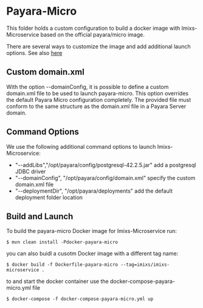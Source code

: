 # Payara-Micro

This folder holds a custom configuration to build a docker image with Imixs-Microservice based on the official payara/micro image. 

There are several ways to customize the image and add additional launch options. See also [here](https://docs.payara.fish/documentation/payara-micro/configuring/config-sys-props.html)

## Custom domain.xml

With the option --domainConfig, it is possible to define a custom domain.xml file to be used to launch payara-micro.
 This option overrides the default Payara Micro configuration completely. The provided file must conform to the same structure as the domain.xml file in a Payara Server domain.

## Command Options

We use the following additional command options to launch Imixs-Microservice:

 - "--addLibs","/opt/payara/config/postgresql-42.2.5.jar"
   add a postgresql JDBC driver
 - "--domainConfig", "/opt/payara/config/domain.xml"
   specify the custom domain.xml file
 - "--deploymentDir", "/opt/payara/deployments"
   add the default deployment folder location
   


## Build and Launch 

To build the payara-micro Docker image for Imixs-Microservice run:

	$ mvn clean install -Pdocker-payara-micro

you can also buidl a cusotm Docker image with a different tag name:

	$ docker build -f Dockerfile-payara-micro --tag=imixs/imixs-microservice .

to and start the docker container use the docker-compose-payara-micro.yml file

	$ docker-compose -f docker-compose-payara-micro.yml up
	
